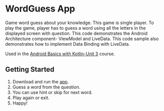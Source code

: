 WordGuess App
===================================

Game word guess about your knowledge. This game is single player. To play the game, 
player has to guess a word using all the letters in the displayed screen with question.
This code demonstrates the Android Architecture component- ViewModel and LiveData.
This code sample also demonstrates how to implement Data Binding with LiveData.

Used in the [Android Basics with Kotlin-Unit 3](https://developer.android.com/courses/pathways/android-basics-kotlin-unit-3-pathway-3) course.

Getting Started
---------------

1. Download and run the [app](https://drive.google.com/file/d/10G5pUOWj6orTZPUAZ2h2yml8uu7nOze6/view?usp=sharing).
2. Guess a word from the question.
3. You can use hint or skip for next word.
4. Play again or exit.
5. Happy!
